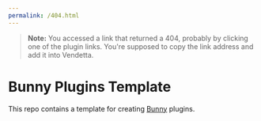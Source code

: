 ```yaml
---
permalink: /404.html
---
```

> **Note:** You accessed a link that returned a 404, probably by clicking one of the plugin links. You're supposed to copy the link address and add it into Vendetta.

# Bunny Plugins Template
This repo contains a template for creating [Bunny](https://github.com/pyoncord/Bunny) plugins.
